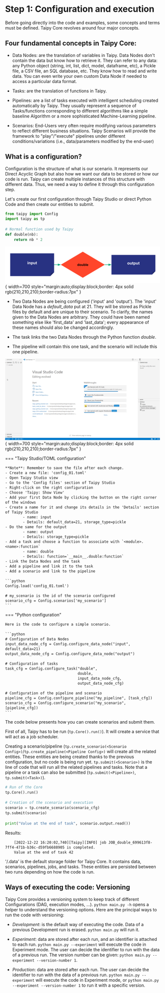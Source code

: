 # Step 1: Configuration and execution

Before going directly into the code and examples, some concepts and terms must be defined. Taipy Core revolves around four major concepts.

## Four fundamental concepts in Taipy Core:
- Data Nodes: are the translation of variables in Taipy. Data Nodes don't contain the data but know how to retrieve it. They can refer to any data: any Python object (string, int, list, dict, model, dataframe, etc), a Pickle file, a CSV file, an SQL database, etc. They know how to read and write data. You can even write your own custom Data Node if needed to access a particular data format.

- Tasks: are the translation of functions in Taipy.

- Pipelines: are a list of tasks executed with intelligent scheduling created automatically by Taipy. They usually represent a sequence of Tasks/functions corresponding to different algorithms like a simple baseline Algorithm or a more sophisticated Machine-Learning pipeline.

- Scenarios: End-Users very often require modifying various parameters to reflect different business situations. Taipy Scenarios will provide the framework to "play"/"execute" pipelines under different conditions/variations (i.e., data/parameters modified by the end-user)


## What is a configuration?

Configuration is the structure of what is our scenario. It represents our Direct Acyclic Graph but also how we want our data to be stored or how our code is run. Taipy can create multiple instances of this structure with different data. Thus, we need a way to define it through this configuration step.


Let's create our first configuration through Taipy Studio or direct Python Code and then create our entities to submit.

```python
from taipy import Config
import taipy as tp

# Normal function used by Taipy
def double(nb):
    return nb * 2
```

![](config_01.svg){ width=700 style="margin:auto;display:block;border: 4px solid rgb(210,210,210);border-radius:7px" }

- Two Data Nodes are being configured ('input' and 'output'). The 'input' Data Node has a _default_data_ put at 21. They will be stored as Pickle files by default and are unique to their scenario. To clarify, the names given to the Data Nodes are arbitrary. They could have been named something else like 'first_data' and 'last_data'; every appearance of these names should also be changed accordingly.

- The task links the two Data Nodes through the Python function _double_.

- The pipeline will contain this one task, and the scenario will include this one pipeline.

![](config_01.gif){ width=700 style="margin:auto;display:block;border: 4px solid rgb(210,210,210);border-radius:7px" }


=== "Taipy Studio/TOML configuration"

    **Note**: Remember to save the file after each change.
    - Create a new file: 'config_01.toml'
    - Open Taipy Studio view
    - Go to the 'Config files' section of Taipy Studio
    - Right-click on the right configuration
    - Choose 'Taipy: Show View'
    - Add your first Data Node by clicking the button on the right corner of the windows
    - Create a name for it and change its details in the 'Details' section of Taipy Studio
            - name: input
            - Details: default_data=21, storage_type=pickle
    - Do the same for the output
            - name: output
            - Details: storage_type=pickle
    - Add a task and choose a function to associate with `<module>.<name>:function`
            - name: double
            - Details: function=`__main__.double:function`
    - Link the Data Nodes and the task
    - Add a pipeline and link it to the task
    - Add a scenario and link to the pipeline

    ```python
    Config.load('config_01.toml')

    # my_scenario is the id of the scenario configured
    scenario_cfg = Config.scenarios['my_scenario']
    ```

=== "Python configuration"

    Here is the code to configure a simple scenario.

    ```python
    # Configuration of Data Nodes
    input_data_node_cfg = Config.configure_data_node("input", default_data=21)
    output_data_node_cfg = Config.configure_data_node("output")

    # Configuration of tasks
    task_cfg = Config.configure_task("double",
                                     double,
                                     input_data_node_cfg,
                                     output_data_node_cfg)

    # Configuration of the pipeline and scenario
    pipeline_cfg = Config.configure_pipeline("my_pipeline", [task_cfg])
    scenario_cfg = Config.configure_scenario("my_scenario", [pipeline_cfg])
    ```

The code below presents how you can create scenarios and submit them.

First of all, Taipy has to be run (`tp.Core().run()`). It will create a service that will act as a job scheduler.

Creating a scenario/pipeline (`tp.create_scenario(<Scenario Config>)`/`tp.create_pipeline(<Pipeline Config>)` will create all the related entities. These entities are being created thanks to the previous configuration, but no code is being run yet. `tp.submit(<Scenario>)` is the line of code that will run all the related pipelines and tasks. Note that a pipeline or a task can also be submitted (`tp.submit(<Pipeline>)`, `tp.submit(<Task>)`).

```python
# Run of the Core
tp.Core().run()

# Creation of the scenario and execution
scenario = tp.create_scenario(scenario_cfg)
tp.submit(scenario)

print("Value at the end of task", scenario.output.read())
```
Results:
```
    [2022-12-22 16:20:02,740][Taipy][INFO] job JOB_double_699613f8-7ff4-471b-b36c-d59fb6688905 is completed.
    Value at the end of task 42
```    

'/.data' is the default storage folder for Taipy Core. It contains data, scenarios, pipelines, jobs, and tasks. These entities are persisted between two runs depending on how the code is run.

## Ways of executing the code: Versioning

Taipy Core provides a versioning system to keep track of different Configurations (DAG, execution modes, ...). `python main.py -h` opens a helper to understand the versioning options. Here are the principal ways to run the code with versioning:

- _Development_: is the default way of executing the code. Data of a previous Development run is erased. `python main.py` will run it.

- _Experiment_: data are stored after each run, and an identifier is attached to each run. `python main.py --experiment` will execute the code in Experiment mode. The user can decide the identifier to run with the data of a previous run. The version number can be given: `python main.py --experiment --version-number 1`.

- _Production_: data are stored after each run. The user can decide the identifier to run with the data of a previous run. `python main.py --experiment` will execute the code in Experiment mode, or `python main.py --experiment --version-number 1` to run it with a specific version.
